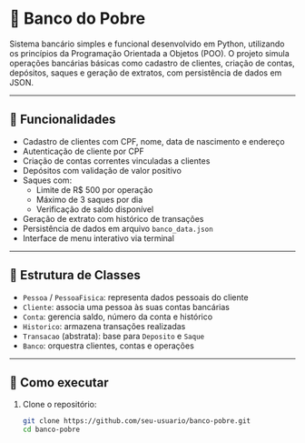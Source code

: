# 💸 Banco do Pobre

Sistema bancário simples e funcional desenvolvido em Python, utilizando os princípios da Programação Orientada a Objetos (POO). O projeto simula operações bancárias básicas como cadastro de clientes, criação de contas, depósitos, saques e geração de extratos, com persistência de dados em JSON.

---

## 🧠 Funcionalidades

- Cadastro de clientes com CPF, nome, data de nascimento e endereço
- Autenticação de cliente por CPF
- Criação de contas correntes vinculadas a clientes
- Depósitos com validação de valor positivo
- Saques com:
  - Limite de R$ 500 por operação
  - Máximo de 3 saques por dia
  - Verificação de saldo disponível
- Geração de extrato com histórico de transações
- Persistência de dados em arquivo `banco_data.json`
- Interface de menu interativo via terminal

---

## 🧱 Estrutura de Classes

- `Pessoa` / `PessoaFisica`: representa dados pessoais do cliente
- `Cliente`: associa uma pessoa às suas contas bancárias
- `Conta`: gerencia saldo, número da conta e histórico
- `Historico`: armazena transações realizadas
- `Transacao` (abstrata): base para `Deposito` e `Saque`
- `Banco`: orquestra clientes, contas e operações

---

## 🚀 Como executar

1. Clone o repositório:
   ```bash
   git clone https://github.com/seu-usuario/banco-pobre.git
   cd banco-pobre
